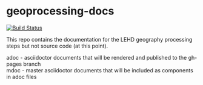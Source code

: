# geoprocessing-docs
[![Build Status](https://travis-ci.org/LEDApplications/geoprocessing-docs.svg?branch=master)](https://travis-ci.org/LEDApplications/geoprocessing-docs)

This repo contains the documentation for the LEHD geography processing steps but not source code (at this point).  

adoc - asciidoctor documents that will be rendered and published to the gh-pages branch  
mdoc - master asciidoctor documents that will be included as components in adoc files  
